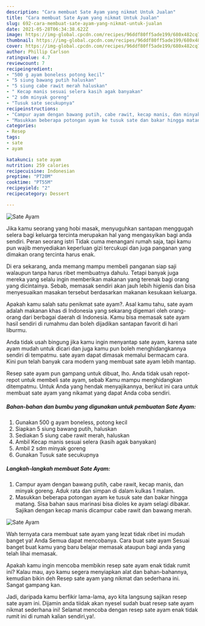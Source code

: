 ```yaml
---
description: "Cara membuat Sate Ayam yang nikmat Untuk Jualan"
title: "Cara membuat Sate Ayam yang nikmat Untuk Jualan"
slug: 692-cara-membuat-sate-ayam-yang-nikmat-untuk-jualan
date: 2021-05-28T06:34:38.622Z
image: https://img-global.cpcdn.com/recipes/96ddf80ff5ade199/680x482cq70/sate-ayam-foto-resep-utama.jpg
thumbnail: https://img-global.cpcdn.com/recipes/96ddf80ff5ade199/680x482cq70/sate-ayam-foto-resep-utama.jpg
cover: https://img-global.cpcdn.com/recipes/96ddf80ff5ade199/680x482cq70/sate-ayam-foto-resep-utama.jpg
author: Phillip Carlson
ratingvalue: 4.7
reviewcount: 7
recipeingredient:
- "500 g ayam boneless potong kecil"
- "5 siung bawang putih haluskan"
- "5 siung cabe rawit merah haluskan"
- " Kecap manis sesuai selera kasih agak banyakan"
- "2 sdm minyak goreng"
- "Tusuk sate secukupnya"
recipeinstructions:
- "Campur ayam dengan bawang putih, cabe rawit, kecap manis, dan minyak goreng. Aduk rata dan simpan di dalam kulkas 1 malam."
- "Masukkan beberapa potongan ayam ke tusuk sate dan bakar hingga matang. Sisa bahan saus marinasi bisa dioles ke ayam selagi dibakar. Sajikan dengan kecap manis dicampur cabe rawit dan bawang merah."
categories:
- Resep
tags:
- sate
- ayam

katakunci: sate ayam 
nutrition: 259 calories
recipecuisine: Indonesian
preptime: "PT20M"
cooktime: "PT55M"
recipeyield: "2"
recipecategory: Dessert

---
```



![Sate Ayam](https://img-global.cpcdn.com/recipes/96ddf80ff5ade199/680x482cq70/sate-ayam-foto-resep-utama.jpg)

Jika kamu seorang yang hobi masak, menyuguhkan santapan menggugah selera bagi keluarga tercinta merupakan hal yang mengasyikan bagi anda sendiri. Peran seorang istri Tidak cuma menangani rumah saja, tapi kamu pun wajib menyediakan keperluan gizi tercukupi dan juga panganan yang dimakan orang tercinta harus enak.

Di era  sekarang, anda memang mampu membeli panganan siap saji walaupun tanpa harus ribet membuatnya dahulu. Tetapi banyak juga mereka yang selalu ingin memberikan makanan yang terenak bagi orang yang dicintainya. Sebab, memasak sendiri akan jauh lebih higienis dan bisa menyesuaikan masakan tersebut berdasarkan makanan kesukaan keluarga. 



Apakah kamu salah satu penikmat sate ayam?. Asal kamu tahu, sate ayam adalah makanan khas di Indonesia yang sekarang digemari oleh orang-orang dari berbagai daerah di Indonesia. Kamu bisa memasak sate ayam hasil sendiri di rumahmu dan boleh dijadikan santapan favorit di hari liburmu.

Anda tidak usah bingung jika kamu ingin menyantap sate ayam, karena sate ayam mudah untuk dicari dan juga kamu pun boleh menghidangkannya sendiri di tempatmu. sate ayam dapat dimasak memalui bermacam cara. Kini pun telah banyak cara modern yang membuat sate ayam lebih mantap.

Resep sate ayam pun gampang untuk dibuat, lho. Anda tidak usah repot-repot untuk membeli sate ayam, sebab Kamu mampu menghidangkan ditempatmu. Untuk Anda yang hendak menyajikannya, berikut ini cara untuk membuat sate ayam yang nikamat yang dapat Anda coba sendiri.

<!--inarticleads1-->

##### Bahan-bahan dan bumbu yang digunakan untuk pembuatan Sate Ayam:

1. Gunakan 500 g ayam boneless, potong kecil
1. Siapkan 5 siung bawang putih, haluskan
1. Sediakan 5 siung cabe rawit merah, haluskan
1. Ambil  Kecap manis sesuai selera (kasih agak banyakan)
1. Ambil 2 sdm minyak goreng
1. Gunakan Tusuk sate secukupnya




<!--inarticleads2-->

##### Langkah-langkah membuat Sate Ayam:

1. Campur ayam dengan bawang putih, cabe rawit, kecap manis, dan minyak goreng. Aduk rata dan simpan di dalam kulkas 1 malam.
1. Masukkan beberapa potongan ayam ke tusuk sate dan bakar hingga matang. Sisa bahan saus marinasi bisa dioles ke ayam selagi dibakar. Sajikan dengan kecap manis dicampur cabe rawit dan bawang merah.
<img src="https://img-global.cpcdn.com/steps/5625d0ea8159be2e/160x128cq70/sate-ayam-langkah-memasak-2-foto.jpg" alt="Sate Ayam">



Wah ternyata cara membuat sate ayam yang lezat tidak ribet ini mudah banget ya! Anda Semua dapat mencobanya. Cara buat sate ayam Sesuai banget buat kamu yang baru belajar memasak ataupun bagi anda yang telah lihai memasak.

Apakah kamu ingin mencoba membikin resep sate ayam enak tidak rumit ini? Kalau mau, ayo kamu segera menyiapkan alat dan bahan-bahannya, kemudian bikin deh Resep sate ayam yang nikmat dan sederhana ini. Sangat gampang kan. 

Jadi, daripada kamu berfikir lama-lama, ayo kita langsung sajikan resep sate ayam ini. Dijamin anda tiidak akan nyesel sudah buat resep sate ayam nikmat sederhana ini! Selamat mencoba dengan resep sate ayam enak tidak rumit ini di rumah kalian sendiri,ya!.

